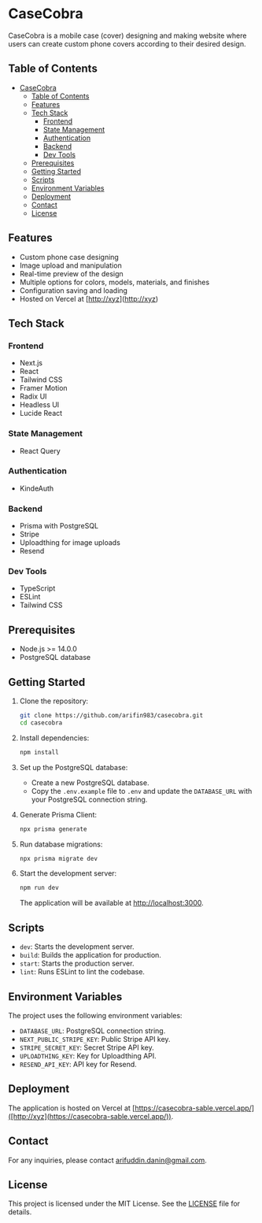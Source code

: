 # CaseCobra

CaseCobra is a mobile case (cover) designing and making website where users can create custom phone covers according to their desired design.

## Table of Contents

- [CaseCobra](#casecobra)
  - [Table of Contents](#table-of-contents)
  - [Features](#features)
  - [Tech Stack](#tech-stack)
    - [Frontend](#frontend)
    - [State Management](#state-management)
    - [Authentication](#authentication)
    - [Backend](#backend)
    - [Dev Tools](#dev-tools)
  - [Prerequisites](#prerequisites)
  - [Getting Started](#getting-started)
  - [Scripts](#scripts)
  - [Environment Variables](#environment-variables)
  - [Deployment](#deployment)
  - [Contact](#contact)
  - [License](#license)

## Features

- Custom phone case designing
- Image upload and manipulation
- Real-time preview of the design
- Multiple options for colors, models, materials, and finishes
- Configuration saving and loading
- Hosted on Vercel at [[http://xyz](https://casecobra-sable.vercel.app/)]([http://xyz](https://casecobra-sable.vercel.app/))

## Tech Stack

### Frontend

- Next.js
- React
- Tailwind CSS
- Framer Motion
- Radix UI
- Headless UI
- Lucide React

### State Management

- React Query

### Authentication

- KindeAuth

### Backend

- Prisma with PostgreSQL
- Stripe
- Uploadthing for image uploads
- Resend

### Dev Tools

- TypeScript
- ESLint
- Tailwind CSS

## Prerequisites

- Node.js >= 14.0.0
- PostgreSQL database

## Getting Started

1. Clone the repository:

    ```sh
    git clone https://github.com/arifin983/casecobra.git
    cd casecobra
    ```

2. Install dependencies:

    ```sh
    npm install
    ```

3. Set up the PostgreSQL database:

    - Create a new PostgreSQL database.
    - Copy the `.env.example` file to `.env` and update the `DATABASE_URL` with your PostgreSQL connection string.

4. Generate Prisma Client:

    ```sh
    npx prisma generate
    ```

5. Run database migrations:

    ```sh
    npx prisma migrate dev
    ```

6. Start the development server:

    ```sh
    npm run dev
    ```

    The application will be available at [http://localhost:3000](http://localhost:3000).

## Scripts

- `dev`: Starts the development server.
- `build`: Builds the application for production.
- `start`: Starts the production server.
- `lint`: Runs ESLint to lint the codebase.

## Environment Variables

The project uses the following environment variables:

- `DATABASE_URL`: PostgreSQL connection string.
- `NEXT_PUBLIC_STRIPE_KEY`: Public Stripe API key.
- `STRIPE_SECRET_KEY`: Secret Stripe API key.
- `UPLOADTHING_KEY`: Key for Uploadthing API.
- `RESEND_API_KEY`: API key for Resend.

## Deployment

The application is hosted on Vercel at [https://casecobra-sable.vercel.app/]([http://xyz](https://casecobra-sable.vercel.app/)).

## Contact

For any inquiries, please contact [arifuddin.danin@gmail.com](mailto:arifuddin.danin@gmail.com).

## License

This project is licensed under the MIT License. See the [LICENSE](LICENSE) file for details.
